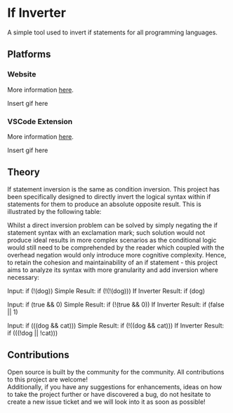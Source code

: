 # If Inverter

A simple tool used to invert if statements for all programming languages.

## Platforms

### Website

More information [here](https://github.com/OvidijusParsiunas/if-inverter/tree/main/website).

Insert gif here

### VSCode Extension

More information [here](https://github.com/OvidijusParsiunas/if-inverter/blob/main/extension).

Insert gif here

## Theory

If statement inversion is the same as condition inversion. This project has been specifically designed to directly invert the logical syntax within if statements for them to produce an absolute opposite result. This is illustrated by the following table:

Whilst a direct inversion problem can be solved by simply negating the if statement syntax with an exclamation mark; such solution would not produce ideal results in more complex scenarios as the conditional logic would still need to be comprehended by the reader which coupled with the overhead negation would only introduce more cognitive complexity. Hence, to retain the cohesion and maintainability of an if statement - this project aims to analyze its syntax with more granularity and add inversion where necessary:

Input: if (!(dog))
Simple Result: if (!(!(dog)))
If Inverter Result: if (dog)

Input: if (true && 0)
Simple Result: if (!(true && 0))
If Inverter Result: if (false || 1)

Input: if (((dog && cat)))
Simple Result: if (!((dog && cat)))
If Inverter Result: if (((!dog || !cat)))

## Contributions

Open source is built by the community for the community. All contributions to this project are welcome!
<br> Additionally, if you have any suggestions for enhancements, ideas on how to take the project further or have discovered a bug, do not hesitate to create a new issue ticket and we will look into it as soon as possible!
